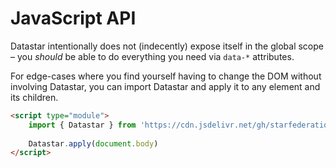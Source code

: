 # JavaScript API

Datastar intentionally does not (indecently) expose itself in the global scope – you _should_ be able to do everything you need via `data-*` attributes.

For edge-cases where you find yourself having to change the DOM without involving Datastar, you can import Datastar and apply it to any element and its children.

```html
<script type="module">
    import { Datastar } from 'https://cdn.jsdelivr.net/gh/starfederation/datastar/bundles/datastar.js'
    
    Datastar.apply(document.body)
</script>
```